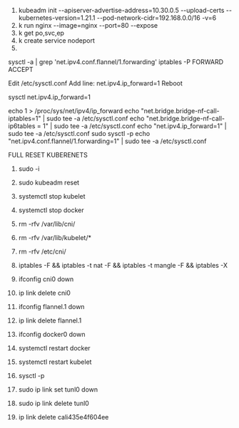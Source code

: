 1. kubeadm init --apiserver-advertise-address=10.30.0.5 --upload-certs  --kubernetes-version=1.21.1 --pod-network-cidr=192.168.0.0/16 -v=6
2. k run nginx --image=nginx --port=80 --expose
3. k get po,svc,ep 
4. k create service nodeport 
5. 

sysctl -a | grep 'net.ipv4.conf.flannel/1.forwarding'
iptables -P FORWARD ACCEPT

Edit /etc/sysctl.conf
Add line: net.ipv4.ip_forward=1
Reboot

sysctl net.ipv4.ip_forward=1

echo 1 > /proc/sys/net/ipv4/ip_forward
echo "net.bridge.bridge-nf-call-iptables=1" | sudo tee -a /etc/sysctl.conf
echo "net.bridge.bridge-nf-call-ip6tables = 1" | sudo tee -a /etc/sysctl.conf
echo "net.ipv4.ip_forward=1" | sudo tee -a /etc/sysctl.conf
sudo sysctl -p
echo "net.ipv4.conf.flannel/1.forwarding=1" | sudo tee -a /etc/sysctl.conf




FULL RESET KUBERENETS
1. sudo -i
2. sudo kubeadm reset
3. systemctl stop kubelet
4. systemctl stop docker
5. rm -rfv /var/lib/cni/
6. rm -rfv /var/lib/kubelet/*
7. rm -rfv /etc/cni/
8. iptables -F && iptables -t nat -F && iptables -t mangle -F && iptables -X
9. ifconfig cni0 down
10. ip link delete cni0
11. ifconfig flannel.1 down
12. ip link delete flannel.1
13. ifconfig docker0 down
14. systemctl restart docker
15. systemctl restart kubelet
16. sysctl -p


1. sudo ip link set tunl0 down
2. sudo ip link delete tunl0
3. ip link delete cali435e4f604ee